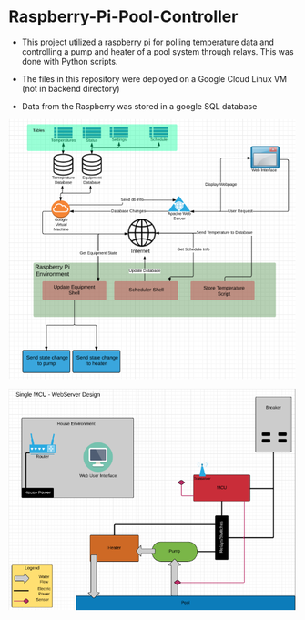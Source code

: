 # Raspberry-Pi-Pool-Controller

- This project utilized a raspberry pi for polling temperature data and controlling a pump and heater
  of a pool system through relays. This was done with Python scripts.
  
- The files in this repository were deployed on a Google Cloud Linux VM (not in backend directory)

- Data from the Raspberry was stored in a google SQL database

![Alt text](https://github.com/tylersriver/Raspberry-Pi-Pool-Controller/blob/master/Diagrams/Screen%20Shot%202016-04-15%20at%2011.18.52%20PM.png "Sofware Diagram")

![Alt text](https://github.com/tylersriver/Raspberry-Pi-Pool-Controller/blob/master/Diagrams/Screen%20Shot%202016-04-15%20at%2011.11.09%20PM.png "Hardware Diagram")
